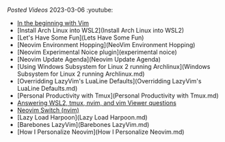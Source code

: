 _Posted Videos_
  2023-03-06
  :youtube:

  - [In the beginning with Vim](vim-in-the-beginning)
  - [Install Arch Linux into WSL2](Install Arch Linux into WSL2)
  - [Let's Have Some Fun](Lets Have Some Fun)
  - [Neovim Environment Hopping](NeoVim Environment Hopping)
  - [Neovim Experimental Noice plugin](experimental noice)
  - [Neovim Update Agenda](Neovim Update Agenda)
  - [Using Windows Subsystem for Linux 2 running Archlinux](Windows Subsystem for Linux 2 running Archlinux.md)
  - [Overridding LazyVim's LuaLine Defaults](Overridding LazyVim's LuaLine Defaults.md)
  - [Personal Productivity with Tmux](Personal Productivity with Tmux.md)
  - [Answering WSL2, tmux, nvim, and vim Viewer questions](Answering-WSL2-tmux-nvim-and-vim-Viewer-questions.md)
  - [Neovim Switch (nvim)](neovim-switcher)
  - [Lazy Load Harpoon](Lazy Load Harpoon.md)
  - [Barebones LazyVim](Barebones LazyVim.md)
  - [How I Personalize Neovim](How I Personalize Neovim.md)
